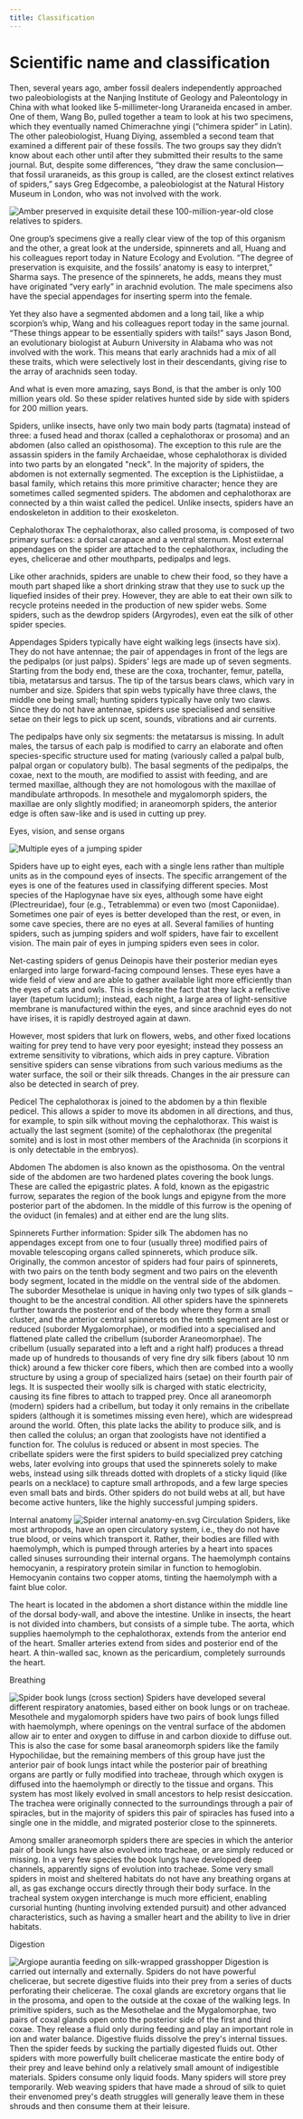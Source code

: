 ```yaml
---
title: Classification
---
```


# Scientific name and classification

Then, several years ago, amber fossil dealers independently approached two paleobiologists at the Nanjing Institute of Geology and Paleontology in China with what looked like 5-millimeter-long Uraraneida encased in amber. One of them, Wang Bo, pulled together a team to look at his two specimens, which they eventually named Chimerachne yingi (“chimera spider” in Latin). The other paleobiologist, Huang Diying, assembled a second team that examined a different pair of these fossils. The two groups say they didn’t know about each other until after they submitted their results to the same journal. But, despite some differences, “they draw the same conclusion—that fossil uraraneids, as this group is called, are the closest extinct relatives of spiders,” says Greg Edgecombe, a paleobiologist at the Natural History Museum in London, who was not involved with the work.

![Amber preserved in exquisite detail these 100-million-year-old close relatives to spiders.](https://www.sciencemag.org/sites/default/files/styles/article_main_image_-_1280w__no_aspect_/public/int%20spider_16x9.jpg?itok=rk2VVeKI)

One group’s specimens give a really clear view of the top of this organism and the other, a great look at the underside, spinnerets and all, Huang and his colleagues report today in Nature Ecology and Evolution. “The degree of preservation is exquisite, and the fossils’ anatomy is easy to interpret,” Sharma says. The presence of the spinnerets, he adds, means they must have originated “very early” in arachnid evolution. The male specimens also have the special appendages for inserting sperm into the female.

Yet they also have a segmented abdomen and a long tail, like a whip scorpion’s whip, Wang and his colleagues report today in the same journal. “These things appear to be essentially spiders with tails!” says Jason Bond, an evolutionary biologist at Auburn University in Alabama who was not involved with the work. This means that early arachnids had a mix of all these traits, which were selectively lost in their descendants, giving rise to the array of arachnids seen today.

And what is even more amazing, says Bond, is that the amber is only 100 million years old. So these spider relatives hunted side by side with spiders for 200 million years.

Spiders, unlike insects, have only two main body parts (tagmata) instead of three: a fused head and thorax (called a cephalothorax or prosoma) and an abdomen (also called an opisthosoma). The exception to this rule are the assassin spiders in the family Archaeidae, whose cephalothorax is divided into two parts by an elongated "neck". In the majority of spiders, the abdomen is not externally segmented. The exception is the Liphistiidae, a basal family, which retains this more primitive character; hence they are sometimes called segmented spiders. The abdomen and cephalothorax are connected by a thin waist called the pedicel. Unlike insects, spiders have an endoskeleton in addition to their exoskeleton.

Cephalothorax
The cephalothorax, also called prosoma, is composed of two primary surfaces: a dorsal carapace and a ventral sternum. Most external appendages on the spider are attached to the cephalothorax, including the eyes, chelicerae and other mouthparts, pedipalps and legs.

Like other arachnids, spiders are unable to chew their food, so they have a mouth part shaped like a short drinking straw that they use to suck up the liquefied insides of their prey. However, they are able to eat their own silk to recycle proteins needed in the production of new spider webs. Some spiders, such as the dewdrop spiders (Argyrodes), even eat the silk of other spider species.

Appendages
Spiders typically have eight walking legs (insects have six). They do not have antennae; the pair of appendages in front of the legs are the pedipalps (or just palps). Spiders' legs are made up of seven segments. Starting from the body end, these are the coxa, trochanter, femur, patella, tibia, metatarsus and tarsus. The tip of the tarsus bears claws, which vary in number and size. Spiders that spin webs typically have three claws, the middle one being small; hunting spiders typically have only two claws. Since they do not have antennae, spiders use specialised and sensitive setae on their legs to pick up scent, sounds, vibrations and air currents.

The pedipalps have only six segments: the metatarsus is missing. In adult males, the tarsus of each palp is modified to carry an elaborate and often species-specific structure used for mating (variously called a palpal bulb, palpal organ or copulatory bulb). The basal segments of the pedipalps, the coxae, next to the mouth, are modified to assist with feeding, and are termed maxillae, although they are not homologous with the maxillae of mandibulate arthropods. In mesothele and mygalomorph spiders, the maxillae are only slightly modified; in araneomorph spiders, the anterior edge is often saw-like and is used in cutting up prey.

Eyes, vision, and sense organs

![Multiple eyes of a jumping spider](https://upload.wikimedia.org/wikipedia/commons/5/5d/Jumping_Spider_Eyes.jpg)

Spiders have up to eight eyes, each with a single lens rather than multiple units as in the compound eyes of insects. The specific arrangement of the eyes is one of the features used in classifying different species. Most species of the Haplogynae have six eyes, although some have eight (Plectreuridae), four (e.g., Tetrablemma) or even two (most Caponiidae). Sometimes one pair of eyes is better developed than the rest, or even, in some cave species, there are no eyes at all. Several families of hunting spiders, such as jumping spiders and wolf spiders, have fair to excellent vision. The main pair of eyes in jumping spiders even sees in color.

Net-casting spiders of genus Deinopis have their posterior median eyes enlarged into large forward-facing compound lenses. These eyes have a wide field of view and are able to gather available light more efficiently than the eyes of cats and owls. This is despite the fact that they lack a reflective layer (tapetum lucidum); instead, each night, a large area of light-sensitive membrane is manufactured within the eyes, and since arachnid eyes do not have irises, it is rapidly destroyed again at dawn.

However, most spiders that lurk on flowers, webs, and other fixed locations waiting for prey tend to have very poor eyesight; instead they possess an extreme sensitivity to vibrations, which aids in prey capture. Vibration sensitive spiders can sense vibrations from such various mediums as the water surface, the soil or their silk threads. Changes in the air pressure can also be detected in search of prey.

Pedicel
The cephalothorax is joined to the abdomen by a thin flexible pedicel. This allows a spider to move its abdomen in all directions, and thus, for example, to spin silk without moving the cephalothorax. This waist is actually the last segment (somite) of the cephalothorax (the pregenital somite) and is lost in most other members of the Arachnida (in scorpions it is only detectable in the embryos).

Abdomen
The abdomen is also known as the opisthosoma. On the ventral side of the abdomen are two hardened plates covering the book lungs. These are called the epigastric plates. A fold, known as the epigastric furrow, separates the region of the book lungs and epigyne from the more posterior part of the abdomen. In the middle of this furrow is the opening of the oviduct (in females) and at either end are the lung slits.

Spinnerets
Further information: Spider silk
The abdomen has no appendages except from one to four (usually three) modified pairs of movable telescoping organs called spinnerets, which produce silk. Originally, the common ancestor of spiders had four pairs of spinnerets, with two pairs on the tenth body segment and two pairs on the eleventh body segment, located in the middle on the ventral side of the abdomen. The suborder Mesothelae is unique in having only two types of silk glands – thought to be the ancestral condition. All other spiders have the spinnerets further towards the posterior end of the body where they form a small cluster, and the anterior central spinnerets on the tenth segment are lost or reduced (suborder Mygalomorphae), or modified into a specialised and flattened plate called the cribellum (suborder Araneomorphae). The cribellum (usually separated into a left and a right half) produces a thread made up of hundreds to thousands of very fine dry silk fibers (about 10 nm thick) around a few thicker core fibers, which then are combed into a woolly structure by using a group of specialized hairs (setae) on their fourth pair of legs. It is suspected their woolly silk is charged with static electricity, causing its fine fibres to attach to trapped prey. Once all araneomorph (modern) spiders had a cribellum, but today it only remains in the cribellate spiders (although it is sometimes missing even here), which are widespread around the world. Often, this plate lacks the ability to produce silk, and is then called the colulus; an organ that zoologists have not identified a function for. The colulus is reduced or absent in most species. The cribellate spiders were the first spiders to build specialized prey catching webs, later evolving into groups that used the spinnerets solely to make webs, instead using silk threads dotted with droplets of a sticky liquid (like pearls on a necklace) to capture small arthropods, and a few large species even small bats and birds. Other spiders do not build webs at all, but have become active hunters, like the highly successful jumping spiders.

Internal anatomy
![Spider internal anatomy-en.svg](https://upload.wikimedia.org/wikipedia/commons/thumb/2/22/Spider_internal_anatomy-en.svg/1400px-Spider_internal_anatomy-en.svg.png)
Circulation
Spiders, like most arthropods, have an open circulatory system, i.e., they do not have true blood, or veins which transport it. Rather, their bodies are filled with haemolymph, which is pumped through arteries by a heart into spaces called sinuses surrounding their internal organs. The haemolymph contains hemocyanin, a respiratory protein similar in function to hemoglobin. Hemocyanin contains two copper atoms, tinting the haemolymph with a faint blue color.

The heart is located in the abdomen a short distance within the middle line of the dorsal body-wall, and above the intestine. Unlike in insects, the heart is not divided into chambers, but consists of a simple tube. The aorta, which supplies haemolymph to the cephalothorax, extends from the anterior end of the heart. Smaller arteries extend from sides and posterior end of the heart. A thin-walled sac, known as the pericardium, completely surrounds the heart.

Breathing

![Spider book lungs (cross section)](https://upload.wikimedia.org/wikipedia/commons/thumb/9/98/Comstock-book-lungs.png/440px-Comstock-book-lungs.png)
Spiders have developed several different respiratory anatomies, based either on book lungs or on tracheae. Mesothele and mygalomorph spiders have two pairs of book lungs filled with haemolymph, where openings on the ventral surface of the abdomen allow air to enter and oxygen to diffuse in and carbon dioxide to diffuse out. This is also the case for some basal araneomorph spiders like the family Hypochilidae, but the remaining members of this group have just the anterior pair of book lungs intact while the posterior pair of breathing organs are partly or fully modified into tracheae, through which oxygen is diffused into the haemolymph or directly to the tissue and organs. This system has most likely evolved in small ancestors to help resist desiccation. The trachea were originally connected to the surroundings through a pair of spiracles, but in the majority of spiders this pair of spiracles has fused into a single one in the middle, and migrated posterior close to the spinnerets.

Among smaller araneomorph spiders there are species in which the anterior pair of book lungs have also evolved into tracheae, or are simply reduced or missing. In a very few species the book lungs have developed deep channels, apparently signs of evolution into tracheae. Some very small spiders in moist and sheltered habitats do not have any breathing organs at all, as gas exchange occurs directly through their body surface. In the tracheal system oxygen interchange is much more efficient, enabling cursorial hunting (hunting involving extended pursuit) and other advanced characteristics, such as having a smaller heart and the ability to live in drier habitats.

Digestion

![Argiope aurantia feeding on silk-wrapped grasshopper](https://upload.wikimedia.org/wikipedia/commons/thumb/8/80/OrbWheever-Georgia-Woods.png/380px-OrbWheever-Georgia-Woods.png)
Digestion is carried out internally and externally. Spiders do not have powerful chelicerae, but secrete digestive fluids into their prey from a series of ducts perforating their chelicerae. The coxal glands are excretory organs that lie in the prosoma, and open to the outside at the coxae of the walking legs. In primitive spiders, such as the Mesothelae and the Mygalomorphae, two pairs of coxal glands open onto the posterior side of the first and third coxae. They release a fluid only during feeding and play an important role in ion and water balance. Digestive fluids dissolve the prey's internal tissues. Then the spider feeds by sucking the partially digested fluids out. Other spiders with more powerfully built chelicerae masticate the entire body of their prey and leave behind only a relatively small amount of indigestible materials. Spiders consume only liquid foods. Many spiders will store prey temporarily. Web weaving spiders that have made a shroud of silk to quiet their envenomed prey's death struggles will generally leave them in these shrouds and then consume them at their leisure.

